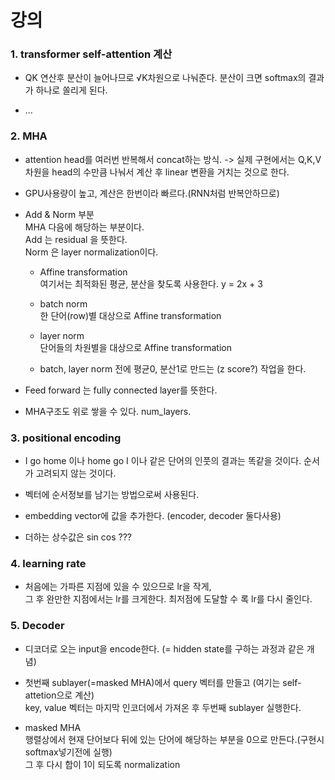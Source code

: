 # 강의 

### 1. transformer self-attention 계산

* QK 연산후 분산이 늘어나므로 √K차원으로 나눠준다. 분산이 크면 softmax의 결과가 하나로 쏠리게 된다.

* ...

### 2. MHA

* attention head를 여러번 반복해서 concat하는 방식. -> 실제 구현에서는 Q,K,V차원을 head의 수만큼 나눠서 계산 후 linear 변환을 거치는 것으로 한다.

* GPU사용량이 높고, 계산은 한번이라 빠르다.(RNN처럼 반복안하므로)

* Add & Norm 부분  
  MHA 다음에 해당하는 부분이다.  
  Add 는 residual 을 뜻한다.  
  Norm 은 layer normalization이다.  
  
  * Affine transformation  
    여기서는 최적화된 평균, 분산을 찾도록 사용한다. y = 2x + 3
  
  * batch norm  
    한 단어(row)별 대상으로 Affine transformation
  
  * layer norm   
    단어들의 차원별을 대상으로 Affine transformation
    
  * batch, layer norm 전에 평균0, 분산1로 만드는 (z score?) 작업을 한다.

* Feed forward 는 fully connected layer를 뜻한다.

* MHA구조도 위로 쌓을 수 있다. num_layers.

### 3. positional encoding

* I go home 이나 home go I 이나 같은 단어의 인풋의 결과는 똑같을 것이다. 순서가 고려되지 않는 것이다.

* 벡터에 순서정보를 남기는 방법으로써 사용된다.

* embedding vector에 값을 추가한다. (encoder, decoder 둘다사용)

* 더하는 상수값은 sin cos ???

### 4. learning rate

* 처음에는 가파른 지점에 있을 수 있으므로 lr을 작게,  
  그 후 완만한 지점에서는 lr를 크게한다.
  최저점에 도달할 수 록 lr를 다시 줄인다.

### 5. Decoder  

* 디코더로 오는 input을 encode한다. (= hidden state를 구하는 과정과 같은 개념)

* 첫번째 sublayer(=masked MHA)에서 query 벡터를 만들고 (여기는 self-attetion으로 계산)  
  key, value 벡터는 마지막 인코더에서 가져온 후 두번째 sublayer 실행한다.

* masked MHA  
  행렬상에서 현재 단어보다 뒤에 있는 단어에 해당하는 부분을 0으로 만든다.(구현시 softmax넣기전에 실행)  
  그 후 다시 합이 1이 되도록 normalization
  

